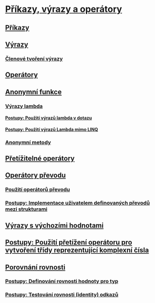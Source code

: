 # [Příkazy, výrazy a operátory](index.md)
## [Příkazy](statements.md)
## [Výrazy](expressions.md)
### [Členové tvoření výrazy](expression-bodied-members.md)
## [Operátory](operators.md)
## [Anonymní funkce](anonymous-functions.md)
### [Výrazy lambda](lambda-expressions.md)
#### [Postupy: Použití výrazů lambda v dotazu](how-to-use-lambda-expressions-in-a-query.md)
#### [Postupy: Použití výrazů Lambda mimo LINQ](how-to-use-lambda-expressions-outside-linq.md)
### [Anonymní metody](anonymous-methods.md)
## [Přetížitelné operátory](overloadable-operators.md)
## [Operátory převodu](conversion-operators.md)
### [Použití operátorů převodu](using-conversion-operators.md)
### [Postupy: Implementace uživatelem definovaných převodů mezi strukturami](how-to-implement-user-defined-conversions-between-structs.md)
## [Výrazy s výchozími hodnotami](default-value-expressions.md)
## [Postupy: Použití přetížení operátoru pro vytvoření třídy reprezentující komplexní čísla](how-to-use-operator-overloading-to-create-a-complex-number-class.md)
## [Porovnání rovnosti](equality-comparisons.md)
### [Postupy: Definování rovnosti hodnoty pro typ](how-to-define-value-equality-for-a-type.md)
### [Postupy: Testování rovnosti (identity) odkazů](how-to-test-for-reference-equality-identity.md)
